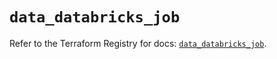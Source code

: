 # `data_databricks_job`

Refer to the Terraform Registry for docs: [`data_databricks_job`](https://registry.terraform.io/providers/databricks/databricks/1.57.0/docs/data-sources/job).
